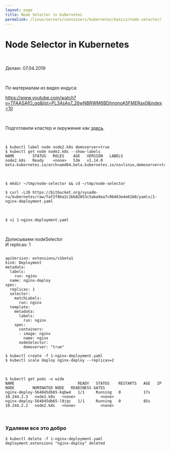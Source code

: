 ```yaml
---
layout: page
title: Node Selector in Kubernetes
permalink: /linux/servers/containers/kubernetes/basics/node-selector/
---
```


# Node Selector in Kubernetes

<br/>

Делаю: 07.04.2019

<br/>

По материалам из видео индуса:

https://www.youtube.com/watch?v=TFAASAfO_gg&list=PL34sAs7_26wNBRWM6BDhnonoA5FMERax0&index=10

<br/>

Подготовили кластер и окружение как <a href="/linux/servers/containers/kubernetes/kubeadm/prepared-cluster/">здесь</a>.

<br/>

    $ kubectl label node node2.k8s demoserver=true
    $ kubectl get node node2.k8s --show-labels
    NAME        STATUS   ROLES    AGE   VERSION   LABELS
    node2.k8s   Ready    <none>   53m   v1.14.0   beta.kubernetes.io/arch=amd64,beta.kubernetes.io/os=linux,demoserver=true,kubernetes.io/arch=amd64,kubernetes.io/hostname=node2.k8s,kubernetes.io/os=linux

<br/>

    $ mkdir ~/tmp/node-selector && cd ~/tmp/node-selector

    $ curl -LJO https://bitbucket.org/sysadm-ru/kubernetes/raw/faf2f86a2c1bb82053c5aba9ea7c96463e4e61b0/yamls/1-nginx-deployment.yaml

<br/>

    $ vi 1-nginx-deployment.yaml

<br/>

Дописываем nodeSelector  
И replicas: 1

```

apiVersion: extensions/v1beta1
kind: Deployment
metadata:
  labels:
    run: nginx
  name: nginx-deploy
spec:
  replicas: 1
  selector:
    matchLabels:
      run: nginx
  template:
    metadata:
      labels:
        run: nginx
    spec:
      containers:
      - image: nginx
        name: nginx
      nodeSelector:
        demoserver: "true"

```

    $ kubectl create -f 1-nginx-deployment.yaml
    $ kubectl scale deploy nginx-deploy --replicas=2

<br/>

    $ kubectl get pods -o wide
    NAME                            READY   STATUS    RESTARTS   AGE   IP           NODE        NOMINATED NODE   READINESS GATES
    nginx-deploy-564845db65-kqbw4   1/1     Running   0          17s   10.244.2.3   node2.k8s   <none>           <none>
    nginx-deploy-564845db65-l9jqc   1/1     Running   0          85s   10.244.2.2   node2.k8s   <none>           <none>

<br/>

### Удаляем все это добро

    $ kubectl delete -f 1-nginx-deployment.yaml
    deployment.extensions "nginx-deploy" deleted
